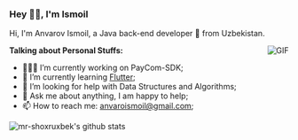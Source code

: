 ### Hey 👋🏽, I'm Ismoil


Hi, I'm Anvarov Ismoil, a Java back-end developer 🚀 from Uzbekistan.

  <img align="right" alt="GIF" src="https://media.giphy.com/media/836HiJc7pgzy8iNXCn/giphy.gif" />
  
**Talking about Personal Stuffs:**

- 👨🏽‍💻 I’m currently working on PayCom-SDK;
- 🌱 I’m currently learning [Flutter](https://www.flutter.com/); 
- 🤔 I’m looking for help with Data Structures and Algorithms;
- 💬 Ask me about anything, I am happy to help;
- 📫 How to reach me: anvaroismoil@gmail.com;

![mr-shoxruxbek's github stats](https://github-readme-stats.vercel.app/api?username=mr-shoxruxbek&show_icons=true&hide_border=true)
